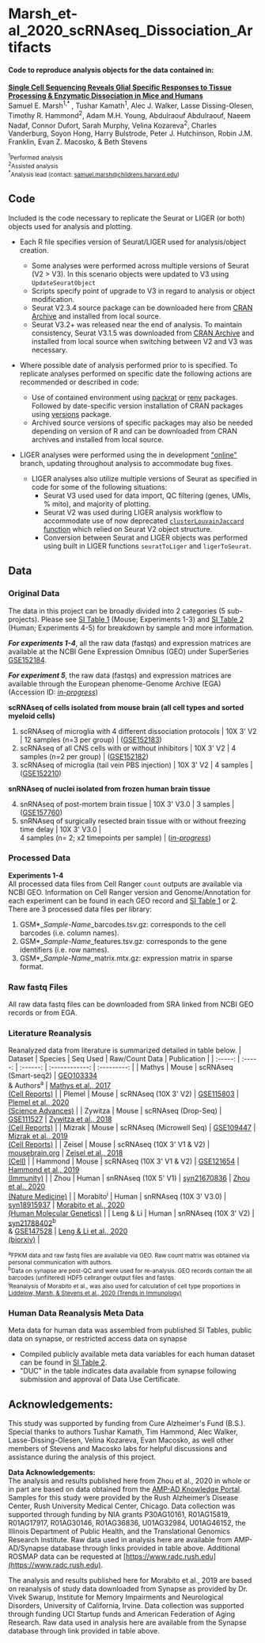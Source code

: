 # Marsh_et-al_2020_scRNAseq_Dissociation_Artifacts  
#### Code to reproduce analysis objects for the data contained in:  
[**Single Cell Sequencing Reveals Glial Specific Responses to Tissue Processing & Enzymatic Dissociation in Mice and Humans**](CITATION)  
Samuel E. Marsh<sup>1,\* </sup>, Tushar Kamath<sup>1</sup>, Alec J. Walker, Lasse Dissing-Olesen, Timothy R. Hammond<sup>2</sup>,  Adam M.H. Young, Abdulraouf Abdulraouf, Naeem Nadaf, Connor Dufort, Sarah Murphy, Velina Kozareva<sup>2</sup>, Charles Vanderburg, Soyon Hong, Harry Bulstrode, Peter J. Hutchinson, Robin J.M. Franklin, Evan Z. Macosko, & Beth Stevens

<sup><sup>1</sup>Performed analysis</sup>   
<sup><sup>2</sup>Assisted analysis</sup>  
<sup><sup>\*</sup>Analysis lead (contact: samuel.marsh@childrens.harvard.edu)</sup>  

## Code
Included is the code necessary to replicate the Seurat or LIGER (or both) objects used for analysis and plotting.
- Each R file specifies version of Seurat/LIGER used for analysis/object creation.
    - Some analyses were performed across multiple versions of Seurat (V2 > V3).  In this scenario objects were updated to V3 using `UpdateSeuratObject`
    - Scripts specify point of upgrade to V3 in regard to analysis or object modification.
    - Seurat V2.3.4 source package can be downloaded here from [CRAN Archive](https://cran.r-project.org/src/contrib/Archive/Seurat/) and installed from local source.
    - Seurat V3.2+ was released near the end of analysis.  To maintain consistency, Seurat V3.1.5 was downloaded from [CRAN Archive](https://cran.r-project.org/src/contrib/Archive/Seurat/) and installed from local source when switching between V2 and V3 was necessary.  

- Where possible date of analysis performed prior to is specified.  To replicate analyses performed on specific date the following actions are recommended or described in code:
  - Use of contained environment using [packrat](https://cran.r-project.org/web/packages/packrat/index.html) or [renv](https://cran.r-project.org/web/packages/renv/index.html) packages. Followed by date-specific version installation of CRAN packages using [versions](https://cran.r-project.org/web/packages/versions/index.html) package.
  - Archived source versions of specific packages may also be needed depending on version of R and can be downloaded from CRAN archives and installed from local source.

- LIGER analyses were performed using the in development ["online"](https://github.com/MacoskoLab/liger/tree/online) branch, updating throughout analysis to accommodate bug fixes.  
  - LIGER analyses also utilize multiple versions of Seurat as specified in code for some of the following situations:
    - Seurat V3 used used for data import, QC filtering (genes, UMIs, % mito), and majority of plotting.
    - Seurat V2 was used during LIGER analysis workflow to accommodate use of now deprecated [`clusterLouvainJaccard` function](https://github.com/samuel-marsh/Marsh_et-al_2020_scRNAseq_Dissociation_Artifacts/tree/master/08_Misc) which relied on Seurat V2 object structure.
    - Conversion between Seurat and LIGER objects was performed using built in LIGER functions `seuratToLiger` and `ligerToSeurat`.

## Data  
### Original Data
The data in this project can be broadly divided into 2 categories (5 sub-projects).  Please see [SI Table 1](LINK) (Mouse; Experiments 1-3) and [SI Table 2](LINK) (Human; Experiments 4-5) for breakdown by sample and more information.

***For experiments 1-4***, all the raw data (fastqs) and expression matrices are available at the NCBI Gene Expression Omnibus (GEO) under SuperSeries [GSE152184](https://www.ncbi.nlm.nih.gov/geo/query/acc.cgi?acc=GSE152184).   

***For experiment 5***, the raw data (fastqs) and expression matrices are available through the European phenome-Genome Archive (EGA) (Accession ID: [*in-progress*](EGADXXXXXXX))

**scRNAseq of cells isolated from mouse brain (all cell types and sorted myeloid cells)**

  1. scRNAseq of microglia with 4 different dissociation protocols | 10X 3' V2 | 12 samples (n=3 per group) | ([GSE152183](https://www.ncbi.nlm.nih.gov/geo/query/acc.cgi?acc=GSE152183))
  2. scRNAseq of all CNS cells with or without inhibitors | 10X 3' V2 | 4 samples (n=2 per group) | ([GSE152182](https://www.ncbi.nlm.nih.gov/geo/query/acc.cgi?acc=GSE152182))
  3. scRNAseq of microglia (tail vein PBS injection) | 10X 3' V2 | 4 samples | ([GSE152210](https://www.ncbi.nlm.nih.gov/geo/query/acc.cgi?acc=GSE152210))

**snRNAseq of nuclei isolated from frozen human brain tissue**

  4. snRNAseq of post-mortem brain tissue | 10X 3' V3.0 | 3 samples | ([GSE157760](https://www.ncbi.nlm.nih.gov/geo/query/acc.cgi?acc=GSE157760))  
  5. snRNAseq of surgically resected brain tissue with or without freezing time delay | 10X 3' V3.0 | <br> 4 samples (n= 2; x2 timepoints per sample) | ([*in-progress*](EGAXXXXXXX))

### Processed Data
**Experiments 1-4**  
All processed data files from Cell Ranger `count` outputs are available via NCBI GEO.  Information on Cell Ranger version and Genome/Annotation for each experiment can be found in each GEO record and [SI Table 1](LINK) or [2](LINK).
There are 3 processed data files per library:
  1. GSM\*\_*Sample-Name*_barcodes.tsv.gz: corresponds to the cell barcodes (i.e. column names).
  2. GSM\*\_*Sample-Name*_features.tsv.gz: corresponds to the gene identifiers (i.e. row names).
  3. GSM\*\_*Sample-Name*_matrix.mtx.gz: expression matrix in sparse format.

### Raw fastq Files
All raw data fastq files can be downloaded from SRA linked from NCBI GEO records or from EGA.

### Literature Reanalysis
Reanalyzed data from literature is summarized detailed in table below.
| Dataset | Species | Seq Used | Raw/Count Data | Publication |
| :-----: | :-----: | :------: | :------------: | :---------: |
| Mathys | Mouse | scRNAseq (Smart-seq2) | [GEO103334](https://www.ncbi.nlm.nih.gov/geo/query/acc.cgi?acc=GSE103334) <br> & Authors<sup>a</sup> | [Mathys et al., 2017 <br> (Cell Reports)](https://www.cell.com/cell-reports/fulltext/S2211-1247(17)31314-1?) |
| Plemel | Mouse | scRNAseq (10X 3' V2) | [GSE115803](https://www.ncbi.nlm.nih.gov/geo/query/acc.cgi?acc=GSE115803) | [Plemel et al., 2020 <br> (Science Advances)](https://advances.sciencemag.org/content/6/3/eaay6324) |
| Zywitza | Mouse | scRNAseq (Drop-Seq) | [GSE111527](https://www.ncbi.nlm.nih.gov/geo/query/acc.cgi?acc=GSE111527) | [Zywitza et al., 2018 <br> (Cell Reports)](https://www.cell.com/cell-reports/fulltext/S2211-1247(18)31732-7?) |
| Mizrak | Mouse | scRNAseq (Microwell Seq) | [GSE109447](https://www.ncbi.nlm.nih.gov/geo/query/acc.cgi?acc=GSE109447) | [Mizrak et al., 2019 <br> (Cell Reports)](https://www.cell.com/cell-reports/fulltext/S2211-1247(18)31974-0?) |
| Zeisel | Mouse | scRNAseq (10X 3' V1 & V2) | [mousebrain.org](mousebrain.org) | [Zeisel et al., 2018 <br> (Cell)](https://www.cell.com/cell/fulltext/S0092-8674(18)30789-X?) |
| Hammond | Mouse | scRNAseq (10X 3' V1 & V2) | [GSE121654](https://www.ncbi.nlm.nih.gov/geo/query/acc.cgi?acc=GSE121654) | [Hammond et al., 2019 <br> (Immunity)](https://www.cell.com/immunity/fulltext/S1074-7613(18)30485-0?) |
| Zhou | Human | snRNAseq (10X 5' V1) | [syn21670836](https://adknowledgeportal.synapse.org/Explore/Studies/DetailsPage?Study=syn21670836) | [Zhou et al., 2020 <br> (Nature Medicine)](https://www.nature.com/articles/s41591-019-0695-9?) |
| Morabito<sup>i</sup> | Human | snRNAseq (10X 3' V3.0) | [syn18915937](https://www.synapse.org/#!Synapse:syn18915937/wiki/592740) | [Morabito et al., 2020 <br> (Human Molecular Genetics)](https://academic.oup.com/hmg/advance-article/doi/10.1093/hmg/ddaa182/5892988) |
| Leng & Li | Human | snRNAseq (10X 3' V2) | [syn21788402](https://www.synapse.org/#!Synapse:syn21788402/wiki/601825)<sup>b</sup> <br> & [GSE147528](https://www.ncbi.nlm.nih.gov/geo/query/acc.cgi?acc=GSE147528) | [Leng & Li et al., 2020 <br> (biorxiv)](https://www.biorxiv.org/content/10.1101/2020.04.04.025825v2) |

<sup><sup>a</sup>FPKM data and raw fastq files are available via GEO.  Raw count matrix was obtained via personal communication with authors.</sup>    
<sup><sup>b</sup>Data on synapse are post-QC and were used for re-analysis.  GEO records contain the all barcodes (unfiltered) HDF5 cellranger output files and fastqs.</sup>  
<sup><sup>i</sup>Reanalysis of Morabito et al., was also used for calculation of cell type proportions in [Liddelow, Marsh, & Stevens et al., 2020 (Trends in Immunology)](https://www.cell.com/trends/immunology/fulltext/S1471-4906(20)30155-1)</sup>

### Human Data Reanalysis Meta Data
Meta data for human data was assembled from published SI Tables, public data on synapse, or restricted access data on synapse
  - Compiled publicly available meta data variables for each human dataset can be found in [SI Table 2](LINK).
  - "DUC" in the table indicates data available from synapse following submission and approval of Data Use Certificate.

## Acknowledgements:
This study was supported by funding from Cure Alzheimer's Fund (B.S.).  Special thanks to authors Tushar Kamath, Tim Hammond, Alec Walker, Lasse-Dissing-Olesen, Velina Kozareva, Evan Macosko, as well other members of Stevens and Macosko labs for helpful discussions and assistance during the analysis of this project.  

**Data Acknowledgements:**  
The analysis and results published here from Zhou et al., 2020 in whole or in part are based on data obtained from the [AMP-AD Knowledge Portal](https://adknowledgeportal.synapse.org/). Samples for this study were provided by the Rush Alzheimer’s Disease Center, Rush University Medical Center, Chicago. Data collection was supported through funding by NIA grants P30AG10161, R01AG15819, R01AG17917, R01AG30146, R01AG36836, U01AG32984, U01AG46152, the Illinois Department of Public Health, and the Translational Genomics Research Institute. Raw data used in analysis here are available from AMP-AD/Synapse database through links provided in table above.  Additional ROSMAP data can be requested at [https://www.radc.rush.edu](https://www.radc.rush.edu).

The analysis and results published here for Morabito et al., 2019 are based on reanalysis of study data downloaded from Synapse as provided by Dr. Vivek Swarup, Institute for Memory Impairments and Neurological Disorders, University of California, Irvine.  Data collection was supported through funding UCI Startup funds and American Federation of Aging Research.  Raw data used in analysis here are available from the Synapse database through link provided in table above.
